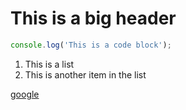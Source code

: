 # This is a big header

```javascript
console.log('This is a code block');
```

1. This is a list
2. This is another item in the list

[google](https://google.com)

